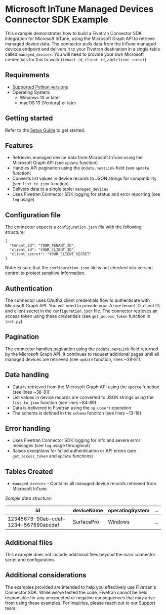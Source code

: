 # Microsoft InTune Managed Devices Connector SDK Example

This example demonstrates how to build a Fivetran Connector SDK integration for Microsoft InTune, using the Microsoft Graph API to retrieve managed device data. The connector pulls data from the InTune managed devices endpoint and delivers it to your Fivetran destination in a single table called `managed_devices`. You will need to provide your own Microsoft credentials for this to work (`tenant_id`, `client_id`, and `client_secret`).

## Requirements

* [Supported Python versions](https://github.com/fivetran/fivetran_connector_sdk/blob/main/README.md#requirements)   
* Operating System:  
  * Windows 10 or later  
  * macOS 13 (Ventura) or later

## Getting started

Refer to the [Setup Guide](https://fivetran.com/docs/connectors/connector-sdk/setup-guide) to get started.

## Features

* Retrieves managed device data from Microsoft InTune using the Microsoft Graph API (see `update` function)
* Handles API pagination using the `@odata.nextLink` field (see `update` function)
* Converts list values in device records to JSON strings for compatibility (see `list_to_json` function)
* Delivers data to a single table: `managed_devices`
* Uses Fivetran Connector SDK logging for status and error reporting (see `log` usage)

## Configuration file

The connector expects a `configuration.json` file with the following structure:

```
{
  "tenant_id": "YOUR_TENANT_ID",
  "client_id": "YOUR_CLIENT_ID",
  "client_secret": "YOUR_CLIENT_SECRET"
}
```

Note: Ensure that the `configuration.json` file is not checked into version control to protect sensitive information.

## Authentication

The connector uses OAuth2 client credentials flow to authenticate with Microsoft Graph API. You will need to provide your Azure tenant ID, client ID, and client secret in the `configuration.json` file. The connector retrieves an access token using these credentials (see `get_access_token` function in `test.py`).

## Pagination

The connector handles pagination using the `@odata.nextLink` field returned by the Microsoft Graph API. It continues to request additional pages until all managed devices are retrieved (see `update` function, lines ~38-81).

## Data handling

* Data is retrieved from the Microsoft Graph API using the `update` function (see lines ~38-81)
* List values in device records are converted to JSON strings using the `list_to_json` function (see lines ~84-89)
* Data is delivered to Fivetran using the `op.upsert` operation
* The schema is defined in the `schema` function (see lines ~13-18)

## Error handling

* Uses Fivetran Connector SDK logging for info and severe error messages (see `log` usage throughout)
* Raises exceptions for failed authentication or API errors (see `get_access_token` and `update` functions)

## Tables Created

* `managed_devices` – Contains all managed device records retrieved from Microsoft InTune.

*Sample data structure:*

| id                                   | deviceName | operatingSystem | ... |
|--------------------------------------|------------|----------------|-----|
| 12345678-90ab-cdef-1234-567890abcdef | SurfacePro | Windows        | ... |

## Additional files

This example does not include additional files beyond the main connector script and configuration.

## Additional considerations

The examples provided are intended to help you effectively use Fivetran's Connector SDK. While we've tested the code, Fivetran cannot be held responsible for any unexpected or negative consequences that may arise from using these examples. For inquiries, please reach out to our Support team.
